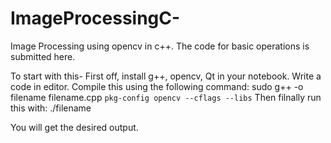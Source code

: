 # ImageProcessingC-
Image Processing using opencv in c++. The code for basic operations is submitted here.

To start with this-
First off, install g++, opencv, Qt in your notebook.
Write a code in editor.
Compile this using the following command:
sudo g++ -o filename filename.cpp `pkg-config opencv --cflags --libs`
Then filnally run this with:
./filename

You will get the desired output.
